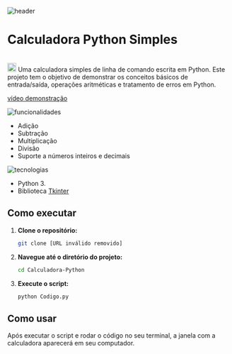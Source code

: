 ![header](https://github.com/user-attachments/assets/19269be9-92c5-4a17-ab6b-a70dc36e567f)
# Calculadora Python Simples
<br>
<a>
   <img src="https://github.com/user-attachments/assets/8d446fb4-41d8-4ae3-af17-6994eb8013a7" alt="Mongo DB" width="20" >
</a>
 Uma calculadora simples de linha de comando escrita em Python. Este projeto tem o objetivo de demonstrar os conceitos básicos de entrada/saída, operações aritméticas e tratamento de erros em Python.
<br>


[vídeo demonstração](https://github.com/user-attachments/assets/bc2d1fbe-aad4-409e-a9b4-3b0c698a9dde)


![funcionalidades](https://github.com/user-attachments/assets/da17cd3d-506b-4e70-872f-bad0f18656c6)

*   Adição
*   Subtração
*   Multiplicação
*   Divisão
*   Suporte a números inteiros e decimais

![tecnologias](https://github.com/user-attachments/assets/3bcb6a61-57f1-4699-9430-646495dc0fbc)
*  Python 3.
*  Biblioteca [Tkinter]()

## Como executar

1.  **Clone o repositório:**

    ```bash
    git clone [URL inválido removido]
    ```

2.  **Navegue até o diretório do projeto:**

    ```bash
    cd Calculadora-Python
    ```

3.  **Execute o script:**

    ```bash
    python Codigo.py
    ```

## Como usar

Após executar o script e rodar o código no seu terminal, a janela com a calculadora aparecerá em seu computador.
